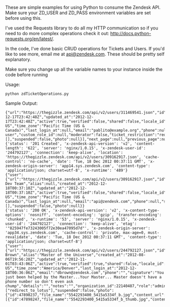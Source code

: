 These are simple examples for using Python to consume the Zendesk API. Make sure your ZD_USER and ZD_PASS environment variables are set before using this.

I've used the Requests library to do all my HTTP communication so if you need to do more complex operations check it out: <http://docs.python-requests.org/en/latest/>.

In the code, I've done basic CRUD operations for Tickets and Users. If you'd like to see more, email me at <api@zendesk.com>. These should be pretty self explanatory.

Make sure you change up all the variable names to your instance inside the code before running 

Usage:

```
python zdTicketOperations.py
```

Sample Output:

```
{"url":"https://thegizzle.zendesk.com/api/v2/users/311469541.json","id":311469541,"external_id":null,"name":"Pablo","alias":null,"created_at":"2012-12-17T23:42:48Z","updated_at":"2012-12-17T23:42:48Z","active":true,"verified":false,"shared":false,"locale_id":null,"locale":"en-US","time_zone":"Pacific Time (US & Canada)","last_login_at":null,"email":"pablito@example.org","phone":null,"signature":null,"details":null,"notes":null,"organization_id":null,"role":"end-user","custom_role_id":null,"moderator":false,"ticket_restriction":"requested","only_private_comments":false,"tags":[],"suspended":false,"photo":null}],"next_page":null,"previous_page":null,"count":13}
{'status': '201 Created', 'x-zendesk-api-version': 'v2', 'content-length': '622', 'server': 'nginx/1.0.15', 'x-zendesk-user-id': '244792127', 'connection': 'keep-alive', 'location': 'https://thegizzle.zendesk.com/api/v2/users/309162917.json', 'cache-control': 'no-cache', 'date': 'Tue, 18 Dec 2012 00:37:11 GMT', 'x-zendesk-origin-server': 'app14.sys.zendesk.com', 'content-type': 'application/json; charset=utf-8', 'x-runtime': '489'}
{"user":{"url":"https://thegizzle.zendesk.com/api/v2/users/309162917.json","id":309162917,"external_id":null,"name":"Zendesk Dev Team","alias":null,"created_at":"2012-12-18T00:37:10Z","updated_at":"2012-12-18T00:37:10Z","active":true,"verified":false,"shared":false,"locale_id":null,"locale":"en-US","time_zone":"Pacific Time (US & Canada)","last_login_at":null,"email":"api@zendesk.com","phone":null,"signature":null,"details":null,"notes":null,"organization_id":null,"role":"agent","custom_role_id":null,"moderator":false,"ticket_restriction":null,"only_private_comments":false,"tags":[],"suspended":false,"photo":null}}
{'status': '200 OK', 'x-zendesk-api-version': 'v2', 'x-content-type-options': 'nosniff', 'content-encoding': 'gzip', 'transfer-encoding': 'chunked', 'x-runtime': '53', 'server': 'nginx/1.0.15', 'x-zendesk-user-id': '244792127', 'connection': 'keep-alive', 'etag': '"825947fe73243005f72e30ea47095d7d"', 'x-zendesk-origin-server': 'app34.sys.zendesk.com', 'cache-control': 'private, max-age=0, must-revalidate', 'date': 'Tue, 18 Dec 2012 00:37:11 GMT', 'content-type': 'application/json; charset=utf-8'}
{"user":{"url":"https://thegizzle.zendesk.com/api/v2/users/244792127.json","id":244792127,"external_id":null,"name":"DeVaris Brown","alias":"Master of the Universe","created_at":"2012-08-06T19:56:20Z","updated_at":"2012-11-01T03:43:06Z","active":true,"verified":true,"shared":false,"locale_id":null,"locale":"en-US","time_zone":"America/Denver","last_login_at":"2012-12-18T00:36:06Z","email":"dbrown@zendesk.com","phone":"","signature":"You've just been helped by the Master...Your Master... Master doesn't have a phone number so don't even ask chump","details":"","notes":"","organization_id":22140487,"role":"admin","custom_role_id":null,"moderator":true,"ticket_restriction":null,"only_private_comments":false,"tags":["redirect_to_lotus"],"suspended":false,"photo":{"id":47898237,"file_name":"5542293400_5415a5334f_b.jpg","content_url":"https://thegizzle.zendesk.com/system/photos/4789/8237/5542293400_5415a5334f_b.jpg","content_type":"image/jpeg","size":1854,"thumbnails":[{"id":47898247,"file_name":"5542293400_5415a5334f_b_thumb.jpg","content_url":"https://thegizzle.zendesk.com/system/photos/4789/8237/5542293400_5415a5334f_b_thumb.jpg","content_type":"image/jpeg","size":1857}]}}}
```
